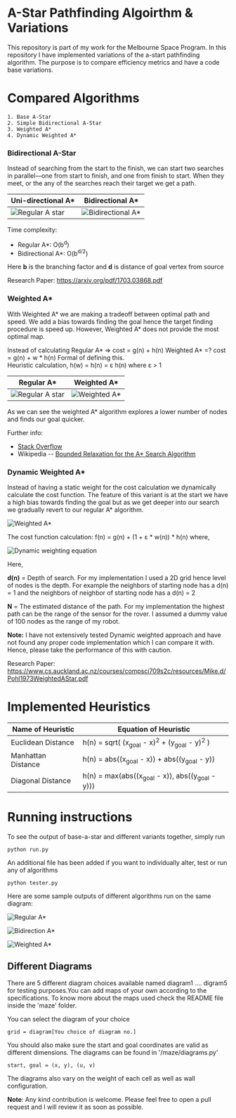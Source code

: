 # A-Star Pathfinding Algoirthm & Variations 
This repository is part of my work for the Melbourne Space Program. In this repository I have implemented variations of the a-start pathfinding algorithm. The purpose is to compare efficiency metrics and have a code base variations.

# Compared Algorithms 
    1. Base A-Star 
    2. Simple Bidirectional A-Star 
    3. Weighted A*
    4. Dynamic Weighted A*  


### Bidirectional A-Star 
Instead of searching from the start to the finish, we can start two searches in parallel―one from start to finish, and one from finish to start. When they meet, or the any of the searches reach their target we get a path. 

Uni-directional A*          |      Bidirectional A*
--------------------|---------------------
![Regular A star](img/unidirectional-a-star.png)   | ![Bidirectional A*](img/bidirectional-astar.png)


Time complexity:
- Regular A*: O(b<sup>d</sup>)
- Bidirectional A*: O(b<sup>d/2</sup>)

Here **b** is the branching factor and **d** is distance of goal vertex from source 

Research Paper: https://arxiv.org/pdf/1703.03868.pdf


### Weighted A* 
With Weighted A* we are making a tradeoff between optimal path and speed. We add a bias towards finding the goal hence the target finding procedure is speed up. However, Weighted A* does not provide the most optimal map. 

Instead of calculating 
    Regular A* => cost = g(n) + h(n)
    Weighted A* =? cost = g(n) + w * h(n)
Formal of defining this.  
    Heuristic calculation, h(w) = h(n) = ε h(n) where ε > 1

Regular A*          |        Weighted A*
--------------------|---------------------
![Regular A star](img/base-astar.gif)   | ![Weighted A*](img/weighted-astar.gif)


As we can see the weighted A* algorithm explores a lower number of nodes and finds our goal quicker. 


Further info: 
- [Stack Overflow](https://stackoverflow.com/questions/44274729/a-search-advantages-of-dynamic-weighting)
- Wikipedia -- [Bounded Relaxation for the A* Search Algorithm](https://en.wikipedia.org/wiki/A*_search_algorithm#/media/File:Astar_progress_animation.gif)




### Dynamic Weighted A* 

Instead of having a static weight for the cost calculation we dynamically calculate the cost function. The feature of this variant is at the start we have a high bias towards finding the goal but as we get deeper into our search we gradually revert to our regular A* algorithm. 

![Weighted A*](img/weighted-astar.gif)

The cost function calculation: 
f(n) = g(n) + (1 + ε * w(n)) * h(n) where, 

![Dynamic weighting equation](img/dynamic-weighting.png)

Here, 

**d(n)** = Depth of search. For my implementation I used a 2D grid hence level of nodes is the depth. For example the neighbors of starting node has a d(n) = 1 and the neighbors of neighbor of starting node has a d(n) = 2

**N** = The estimated distance of the path. For my implementation the highest path can be the range of the sensor for the rover. I assumed a dummy value of 100 nodes as the range of my robot. 


**Note:** I have not extensively tested Dynamic weighted approach and have not found any proper code implementation which I can compare it with. Hence, please take the performance of this with caution. 


Research Paper: https://www.cs.auckland.ac.nz/courses/compsci709s2c/resources/Mike.d/Pohl1973WeightedAStar.pdf



# Implemented Heuristics 

Name of Heuristic | Equation of Heuristic 
------------------|----------------------
Euclidean Distance | h(n) = sqrt( (x<sub>goal</sub> - x)<sup>2</sup> + (y<sub>goal</sub> - y)<sup>2</sup> )
Manhattan Distance | h(n) = abs((x<sub>goal</sub> - x)) + abs((y<sub>goal</sub> - y))
Diagonal Distance | h(n) = max(abs((x<sub>goal</sub> - x)), abs((y<sub>goal</sub> - y)))

 

# Running instructions 

To see the output of base-a-star and different variants together, simply run 

```python3 
python run.py
```

An additional file has been added if you want to individually alter, test or run any of algorithms

```python3
python tester.py
```

Here are some sample outputs of different algorithms run on the same diagram: 

![Regular A*](img/regular-output.png)

![Bidirection A*](img/bidirectional-output.png)

![Weighted A*](img/weighted-output.png)


## Different Diagrams 
There are 5 different diagram choices available named diagram1 .... digram5 for testing purposes.You can add maps of your own according to the specifications. To know more about the maps used check the README file inside the 'maze' folder. 

You can select the diagram of your choice 

```
grid = diagram[You choice of diagram no.]
```

You should also make sure the start and goal coordinates are valid as different dimensions. The diagrams can be found in '/maze/diagrams.py'

``` 
start, goal = (x, y), (u, v)
```
The diagrams also vary on the weight of each cell as well as wall configuration. 


**Note**: Any kind contribution is welcome. Please feel free to open a pull request and I will review it as soon as possible.  